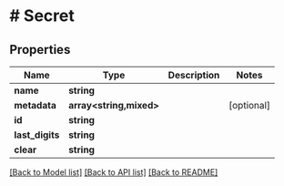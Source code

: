 # # Secret

## Properties

Name | Type | Description | Notes
------------ | ------------- | ------------- | -------------
**name** | **string** |  |
**metadata** | **array<string,mixed>** |  | [optional]
**id** | **string** |  |
**last_digits** | **string** |  |
**clear** | **string** |  |

[[Back to Model list]](../../README.md#models) [[Back to API list]](../../README.md#endpoints) [[Back to README]](../../README.md)
